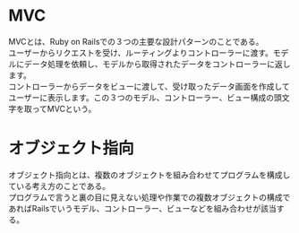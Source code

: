 # MVC
MVCとは、Ruby on Railsでの３つの主要な設計パターンのことである。  
ユーザーからリクエストを受け、ルーティングよりコントローラーに渡す。モデルにデータ処理を依頼し、モデルから取得されたデータをコントローラーに返します。  
コントローラーからデータをビューに渡して、受け取ったデータ画面を作成してユーザーに表示します。この３つのモデル、コントローラー、ビュー構成の頭文字を取ってMVCという。

# オブジェクト指向
オブジェクト指向とは、複数のオブジェクトを組み合わせてプログラムを構成している考え方のことである。  
プログラムで言うと裏の目に見えない処理や作業での複数オブジェクトの構成であればRailsでいうモデル、コントローラー、ビューなどを組み合わせが該当する。

